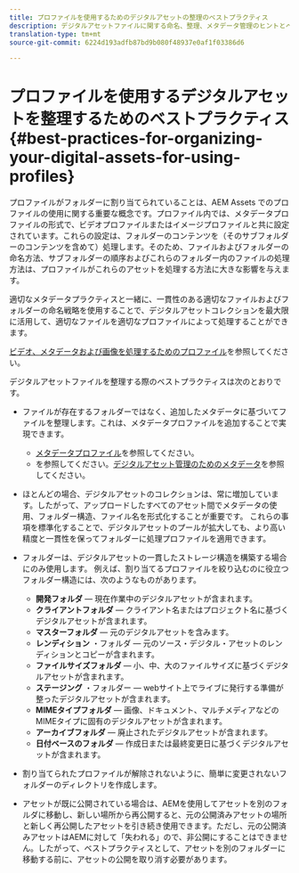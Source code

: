 ```yaml
---
title: プロファイルを使用するためのデジタルアセットの整理のベストプラクティス
description: デジタルアセットファイルに関する命名、整理、メタデータ管理のヒントとベストプラクティスです。
translation-type: tm+mt
source-git-commit: 6224d193adfb87bd9b080f48937e0af1f03386d6

---
```



# プロファイルを使用するデジタルアセットを整理するためのベストプラクティス {#best-practices-for-organizing-your-digital-assets-for-using-profiles}

プロファイルがフォルダーに割り当てられていることは、AEM Assets でのプロファイルの使用に関する重要な概念です。プロファイル内では、メタデータプロファイルの形式で、ビデオプロファイルまたはイメージプロファイルと共に設定されています。これらの設定は、フォルダーのコンテンツを（そのサブフォルダーのコンテンツを含めて）処理します。そのため、ファイルおよびフォルダーの命名方法、サブフォルダーの順序およびこれらのフォルダー内のファイルの処理方法は、プロファイルがこれらのアセットを処理する方法に大きな影響を与えます。

適切なメタデータプラクティスと一緒に、一貫性のある適切なファイルおよびフォルダーの命名戦略を使用することで、デジタルアセットコレクションを最大限に活用して、適切なファイルを適切なプロファイルによって処理することができます。

[ビデオ、メタデータおよび画像を処理するためのプロファイル](processing-profiles.md)を参照してください。

デジタルアセットファイルを整理する際のベストプラクティスは次のとおりです。

* ファイルが存在するフォルダーではなく、追加したメタデータに基づいてファイルを整理します。これは、メタデータプロファイルを追加することで実現できます。

   * [メタデータプロファイル](/help/assets/metadata-profiles.md)を参照してください。
   * を参照してください。[デジタルアセット管理のためのメタデータ](/help/assets/manage-metadata.md)を参照してください。

* ほとんどの場合、デジタルアセットのコレクションは、常に増加しています。したがって、アップロードしたすべてのアセット間でメタデータの使用、フォルダー構造、ファイル名を形式化することが重要です。 これらの事項を標準化することで、デジタルアセットのプールが拡大しても、より高い精度と一貫性を保ってフォルダーに処理プロファイルを適用できます。
* フォルダーは、デジタルアセットの一貫したストレージ構造を構築する場合にのみ使用します。 例えば、割り当てるプロファイルを絞り込むのに役立つフォルダー構造には、次のようなものがあります。

   * **開発フォルダ** — 現在作業中のデジタルアセットが含まれます。
   * **クライアントフォルダ** — クライアント名またはプロジェクト名に基づくデジタルアセットが含まれます。
   * **マスターフォルダ** — 元のデジタルアセットを含みます。
   * **レンディション** ・フォルダ — 元のソース・デジタル・アセットのレンディションとコピーが含まれます。
   * **ファイルサイズフォルダ** — 小、中、大のファイルサイズに基づくデジタルアセットが含まれます。
   * **ステージング** ・フォルダー — webサイト上でライブに発行する準備が整ったデジタルアセットが含まれます。
   * **MIMEタイプフォルダ** — 画像、ドキュメント、マルチメディアなどのMIMEタイプに固有のデジタルアセットが含まれます。
   * **アーカイブフォルダ** — 廃止されたデジタルアセットが含まれます。
   * **日付ベースのフォルダ** — 作成日または最終変更日に基づくデジタルアセットが含まれます。

* 割り当てられたプロファイルが解除されないように、簡単に変更されないフォルダーのディレクトリを作成します。
* アセットが既に公開されている場合は、AEMを使用してアセットを別のフォルダに移動し、新しい場所から再公開すると、元の公開済みアセットの場所と新しく再公開したアセットを引き続き使用できます。ただし、元の公開済みアセットはAEMに対して「失われる」ので、非公開にすることはできません。したがって、ベストプラクティスとして、アセットを別のフォルダーに移動する前に、アセットの公開を取り消す必要があります。

